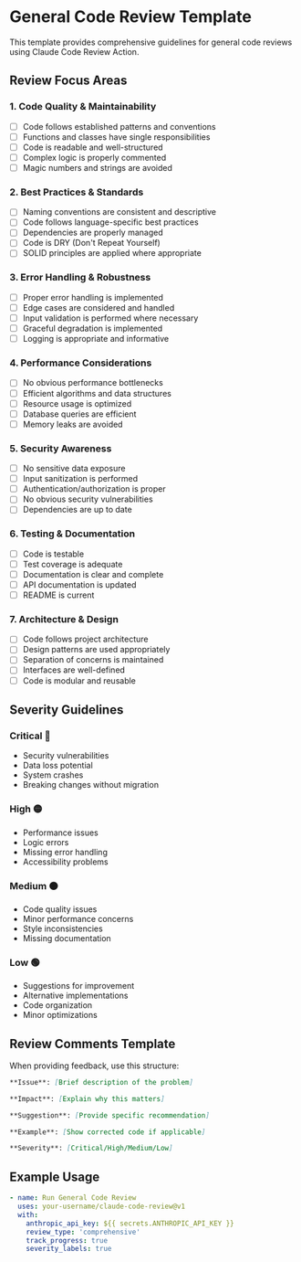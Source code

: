 # General Code Review Template

This template provides comprehensive guidelines for general code reviews using Claude Code Review Action.

## Review Focus Areas

### 1. Code Quality & Maintainability
- [ ] Code follows established patterns and conventions
- [ ] Functions and classes have single responsibilities
- [ ] Code is readable and well-structured
- [ ] Complex logic is properly commented
- [ ] Magic numbers and strings are avoided

### 2. Best Practices & Standards
- [ ] Naming conventions are consistent and descriptive
- [ ] Code follows language-specific best practices
- [ ] Dependencies are properly managed
- [ ] Code is DRY (Don't Repeat Yourself)
- [ ] SOLID principles are applied where appropriate

### 3. Error Handling & Robustness
- [ ] Proper error handling is implemented
- [ ] Edge cases are considered and handled
- [ ] Input validation is performed where necessary
- [ ] Graceful degradation is implemented
- [ ] Logging is appropriate and informative

### 4. Performance Considerations
- [ ] No obvious performance bottlenecks
- [ ] Efficient algorithms and data structures
- [ ] Resource usage is optimized
- [ ] Database queries are efficient
- [ ] Memory leaks are avoided

### 5. Security Awareness
- [ ] No sensitive data exposure
- [ ] Input sanitization is performed
- [ ] Authentication/authorization is proper
- [ ] No obvious security vulnerabilities
- [ ] Dependencies are up to date

### 6. Testing & Documentation
- [ ] Code is testable
- [ ] Test coverage is adequate
- [ ] Documentation is clear and complete
- [ ] API documentation is updated
- [ ] README is current

### 7. Architecture & Design
- [ ] Code follows project architecture
- [ ] Design patterns are used appropriately
- [ ] Separation of concerns is maintained
- [ ] Interfaces are well-defined
- [ ] Code is modular and reusable

## Severity Guidelines

### Critical 🔴
- Security vulnerabilities
- Data loss potential
- System crashes
- Breaking changes without migration

### High 🟡
- Performance issues
- Logic errors
- Missing error handling
- Accessibility problems

### Medium 🟠
- Code quality issues
- Minor performance concerns
- Style inconsistencies
- Missing documentation

### Low 🟢
- Suggestions for improvement
- Alternative implementations
- Code organization
- Minor optimizations

## Review Comments Template

When providing feedback, use this structure:

```markdown
**Issue**: [Brief description of the problem]

**Impact**: [Explain why this matters]

**Suggestion**: [Provide specific recommendation]

**Example**: [Show corrected code if applicable]

**Severity**: [Critical/High/Medium/Low]
```

## Example Usage

```yaml
- name: Run General Code Review
  uses: your-username/claude-code-review@v1
  with:
    anthropic_api_key: ${{ secrets.ANTHROPIC_API_KEY }}
    review_type: 'comprehensive'
    track_progress: true
    severity_labels: true
```
